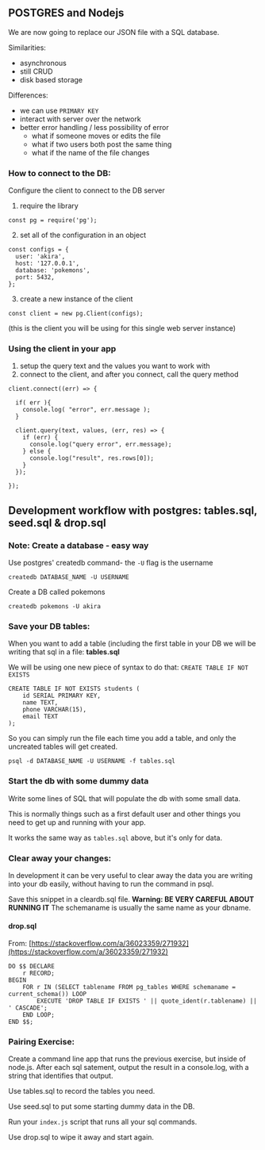 ## POSTGRES and Nodejs

We are now going to replace our JSON file with a SQL database.

Similarities:
- asynchronous
- still CRUD
- disk based storage

Differences:
- we can use `PRIMARY KEY`
- interact with server over the network
- better error handling / less possibility of error
  - what if someone moves or edits the file
  - what if two users both post the same thing
  - what if the name of the file changes

### How to connect to the DB:
Configure the client to connect to the DB server

1. require the library
```
const pg = require('pg');
```

2. set all of the configuration in an object
```
const configs = {
  user: 'akira',
  host: '127.0.0.1',
  database: 'pokemons',
  port: 5432,
};
```

3. create a new instance of the client
```
const client = new pg.Client(configs);
```
(this is the client you will be using for this single web server instance)

### Using the client in your app
1. setup the query text and the values you want to work with
1. connect to the client, and after you connect, call the query method

```
client.connect((err) => {

  if( err ){
    console.log( "error", err.message );
  }

  client.query(text, values, (err, res) => {
    if (err) {
      console.log("query error", err.message);
    } else {
      console.log("result", res.rows[0]);
    }
  });

});
```

## Development workflow with postgres: tables.sql, seed.sql & drop.sql

### Note: Create a database - easy way

Use postgres' createdb command- the `-U` flag is the username

```
createdb DATABASE_NAME -U USERNAME
```

Create a DB called pokemons
```
createdb pokemons -U akira
```

### Save your DB tables:
When you want to add a table (including the first table in your DB we will be writing that sql in a file: **tables.sql**

We will be using one new piece of syntax to do that: `CREATE TABLE IF NOT EXISTS`
```
CREATE TABLE IF NOT EXISTS students (
    id SERIAL PRIMARY KEY,
    name TEXT,
    phone VARCHAR(15),
    email TEXT
);
```

So you can simply run the file each time you add a table, and only the uncreated tables will get created.

```
psql -d DATABASE_NAME -U USERNAME -f tables.sql
```

### Start the db with some dummy data
Write some lines of SQL that will populate the db with some small data.

This is normally things such as a first default user and other things you need to get up and running with your app.

It works the same way as `tables.sql` above, but it's only for data.

### Clear away your changes:
In development it can be very useful to clear away the data you are writing into your db easily, without having to run the command in psql.

Save this snippet in a cleardb.sql file. **Warning: BE VERY CAREFUL ABOUT RUNNING IT**
The schemaname is usually the same name as your dbname.

#### drop.sql
From: [https://stackoverflow.com/a/36023359/271932](https://stackoverflow.com/a/36023359/271932)
```
DO $$ DECLARE
    r RECORD;
BEGIN
    FOR r IN (SELECT tablename FROM pg_tables WHERE schemaname = current_schema()) LOOP
        EXECUTE 'DROP TABLE IF EXISTS ' || quote_ident(r.tablename) || ' CASCADE';
    END LOOP;
END $$;
```

### Pairing Exercise:
Create a command line app that runs the previous exercise, but inside of node.js. After each sql satement, output the result in a console.log, with a string that identifies that output.

Use tables.sql to record the tables you need.

Use seed.sql to put some starting dummy data in the DB.

Run your `index.js` script that runs all your sql commands.

Use drop.sql to wipe it away and start again.
